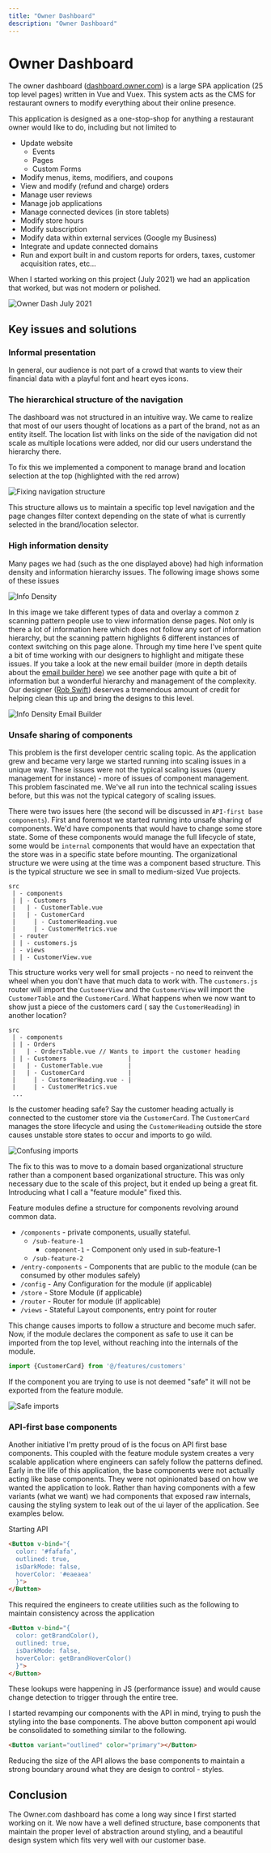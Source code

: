 ```yaml
---
title: "Owner Dashboard"
description: "Owner Dashboard"
---
```


# Owner Dashboard

The owner dashboard ([dashboard.owner.com](https://dashboard.owner.com)) is a large SPA application (25 top level pages)
written in Vue and Vuex. This system acts as the CMS for restaurant owners to modify everything about their online
presence.

This application is designed as a one-stop-shop for anything a restaurant owner would like to do, including but not
limited to

- Update website
    - Events
    - Pages
    - Custom Forms
- Modify menus, items, modifiers, and coupons
- View and modify (refund and charge) orders
- Manage user reviews
- Manage job applications
- Manage connected devices (in store tablets)
- Modify store hours
- Modify subscription
- Modify data within external services (Google my Business)
- Integrate and update connected domains
- Run and export built in and custom reports for orders, taxes, customer acquisition rates, etc...

When I started working on this project (July 2021) we had an application that worked, but was not modern or polished.

![Owner Dash July 2021](/owner-dashboard/before.png)

## Key issues and solutions

### Informal presentation

In general, our audience is not part of a crowd that wants to view their financial data with a playful font and heart
eyes icons.

### The hierarchical structure of the navigation

The dashboard was not structured in an intuitive way. We came to realize that most of our users thought of locations as
a part of the brand, not as an entity itself. The location list with links on the side of the navigation
did not scale as multiple locations were added, nor did our users understand the hierarchy there.

To fix this we implemented a component to manage brand and location selection at the top (highlighted with the red
arrow)

![Fixing navigation structure](/owner-dashboard/current-home-annotated.png)

This structure allows us to maintain a specific top level navigation and the page changes filter context depending on
the state of what is currently selected in the brand/location selector.

### High information density

Many pages we had (such as the one displayed above) had high information density and information hierarchy issues. The
following image shows some of these issues

![Info Density](/owner-dashboard/information-density.jpg)

In this image we take different types of data and overlay a common z scanning pattern people use to view information
dense pages. Not only is there a lot of information here which does not follow any sort of information hierarchy, but
the scanning pattern highlights 6 different instances of context switching on this page alone. Through my time here
I've spent quite a bit of time working with our designers to highlight and mitigate these issues. If you take a look at
the new email builder (more in depth details about the [email builder here](https://hawkinson.dev/owner-builders/)) we
see another page with quite a bit of information but a wonderful hierarchy and management of the complexity. Our
designer ([Rob Swift](https://www.linkedin.com/in/robswift1/)) deserves a tremendous amount of credit for helping clean
this up and bring the designs to this level.

![Info Density Email Builder](/owner-dashboard/email-builder-density.png)

### Unsafe sharing of components

This problem is the first developer centric scaling topic. As the application grew and became very large we started
running into scaling issues in a unique way. These issues were not the typical scaling issues (query management for
instance) - more of issues of component management. This problem fascinated me. We've all run into the technical scaling
issues before, but this was not the typical category of scaling issues.

There were two issues here (the second will be discussed in `API-first base components`). First and foremost we started
running into unsafe sharing of components. We'd have components that would have to change some store state. Some of
these components would manage the full lifecycle of state, some would be `internal` components that would have an
expectation that the store was in a specific state before mounting. The organizational structure we were using at the
time was a component based structure. This is the typical structure we see in small to medium-sized Vue projects.

```text
src
 | - components
 | | - Customers
 |   | - CustomerTable.vue
 |   | - CustomerCard
 |     | - CustomerHeading.vue
 |     | - CustomerMetrics.vue
 | - router
 | | - customers.js
 | - views
 | | - CustomerView.vue
```

This structure works very well for small projects - no need to reinvent the wheel when you don't have that much data to
work with. The `customers.js` router will import the `CustomerView` and the `CustomerView` will import
the `CustomerTable` and the `CustomerCard`. What happens when we now want to show just a piece of the customers card (
say the `CustomerHeading`) in another location?

```text
src
 | - components
 | | - Orders
 |   | - OrdersTable.vue // Wants to import the customer heading
 | | - Customers                 |
 |   | - CustomerTable.vue       |
 |   | - CustomerCard            |
 |     | - CustomerHeading.vue - |
 |     | - CustomerMetrics.vue
 ...
```

Is the customer heading safe? Say the customer heading actually is connected to the customer store via
the `CustomerCard`. The `CustomerCard` manages the store lifecycle and using the `CustomerHeading` outside the store
causes unstable store states to occur and imports to go wild.

![Confusing imports](/owner-dashboard/unsafe-component-sharing.png)

The fix to this was to move to a domain based organizational structure rather than a component based organizational
structure. This was only necessary due to the scale of this project, but it ended up being a great fit. Introducing what
I call a "feature module" fixed this.

Feature modules define a structure for components revolving around common data.

- `/components` - private components, usually stateful.
    - `/sub-feature-1`
        - `component-1` - Component only used in sub-feature-1
    - `/sub-feature-2`
- `/entry-components` - Components that are public to the module (can be consumed by other modules safely)
- `/config` - Any Configuration for the module (if applicable)
- `/store` - Store Module (if applicable)
- `/router` - Router for module (if applicable)
- `/views` - Stateful Layout components, entry point for router

This change causes imports to follow a structure and become much safer. Now, if the module declares the component as
safe to use it can be imported from the top level, without reaching into the internals of the
module.

```js
import {CustomerCard} from '@/features/customers'
```

If the component you are trying to use is not deemed "safe" it will not be exported from the feature module.

![Safe imports](/owner-dashboard/safe-component-sharing.png)

### API-first base components

Another initiative I'm pretty proud of is the focus on API first base components. This coupled with the feature module
system creates a very scalable application where engineers can safely follow the patterns defined. Early in the life of
this application, the base components were not actually acting like base components. They were not opinionated based on
how we wanted the application to look. Rather than having components with a few variants (what we want) we had
components that exposed raw internals, causing the styling system to leak out of the ui layer of the application. See
examples below.

Starting API

```html
<Button v-bind="{
  color: '#fafafa',
  outlined: true,
  isDarkMode: false,
  hoverColor: '#eaeaea'
  }">
</Button>
```

This required the engineers to create utilities such as the following to maintain consistency across the application

```html
<Button v-bind="{
  color: getBrandColor(),
  outlined: true,
  isDarkMode: false,
  hoverColor: getBrandHoverColor()
  }">
</Button>
```

These lookups were happening in JS (performance issue) and would cause change detection to trigger through the entire
tree.

I started revamping our components with the API in mind, trying to push the styling into the base components. The above
button component api would be consolidated to something similar to the following.

```html
<Button variant="outlined" color="primary"></Button>
```

Reducing the size of the API allows the base components to maintain a strong boundary around what they are design to
control - styles.

## Conclusion

The Owner.com dashboard has come a long way since I first started working on it. We now have a well defined structure,
base components that maintain the proper level of abstraction around styling, and a beautiful design system which fits
very well with our customer base.
